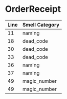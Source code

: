 # OrderReceipt
|  Line   | Smell Category  |
|  ----  | ----  |
| 11  | naming |
| 18  | dead_code |
| 30  | dead_code |
| 33  | dead_code |
| 36  | naming |
| 37  | naming |
| 49  | magic_number |
| 49  | magic_number |
